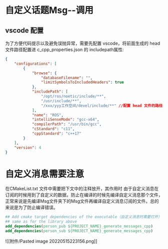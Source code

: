# 自定义话题Msg--调用

## vscode 配置
为了方便代码提示以及避免误抛异常，需要先配置 vscode，将前面生成的 head 文件路径配置进 c_cpp_properties.json 的 includepath属性:
```json
{
    "configurations": [
        {
            "browse": {
                "databaseFilename": "",
                "limitSymbolsToIncludedHeaders": true
            },
            "includePath": [
                "/opt/ros/noetic/include/**",
                "/usr/include/**",
                "/xxx/yyy工作空间/devel/include/**" //配置 head 文件的路径 
            ],
            "name": "ROS",
            "intelliSenseMode": "gcc-x64",
            "compilerPath": "/usr/bin/gcc",
            "cStandard": "c11",
            "cppStandard": "c++17"
        }
    ],
    "version": 4
}


```

# 自定义消息需要注意
在CMakeList.txt 文件中需要把下文中的注释放开，其作用时 由于自定义消息在订阅的时候用到了自定义的数据，防止在编译的时候先编译自定义消息那个文件，正常来说是先编译Msg文件夹下的Msg文件再编译自定义消息订阅的文件。总的来说是为了防止编译错误。
```cmake
## Add cmake target dependencies of the executable（自定义消息时需要打开）
## same as for the library above
add_dependencies(person_pub ${PROJECT_NAME}_generate_messages_cpp)
add_dependencies(person_sub ${PROJECT_NAME}_generate_messages_cpp)
```

![[附件/Pasted image 20220515223156.png]]

